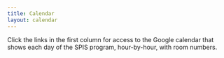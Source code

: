 ```yaml
---
title: Calendar
layout: calendar
---
```


<p>Click the links in the first column for access to the Google calendar that shows each day of the SPIS program, hour-by-hour, with room numbers.</p>

<div id='calendar' class='calendar'></div>


